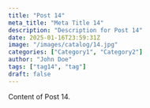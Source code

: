 ```yaml
---
title: "Post 14"
meta_title: "Meta Title 14"
description: "Description for Post 14"
date: 2025-01-16T23:59:31Z
image: "/images/catalog/14.jpg"
categories: ["Category1", "Category2"]
author: "John Doe"
tags: ["tag14", "tag"]
draft: false
---
```


Content of Post 14.
